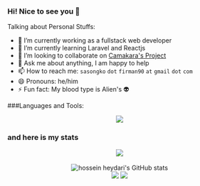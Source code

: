 
### Hi! Nice to see you 👋

Talking about Personal Stuffs:

- 🔭 I’m currently working as a fullstack web developer
- 🌱 I’m currently learning Laravel and Reactjs
- 👯 I’m looking to collaborate on [Camakara's Project](https://www.camakara.com/)
- 💬 Ask me about anything, I am happy to help
- 📫 How to reach me: `sasongko` `dot` `firman90` `at` `gmail` `dot` `com`
- 😄 Pronouns: he/him
- ⚡ Fun fact: My blood type is Alien's 👽

###Languages and Tools:

<p align="center">
  <a href="https://skillicons.dev">
    <img src="https://skillicons.dev/icons?i=git,html,postman,js,css,bootstrap,cs,sass,figma,laravel,nodejs,vue,tailwind,react,vscode,bash,php,mysql" />
  </a>
</p>

### and here is my stats
<p align="center"><img src="https://www.codewars.com/users/Shazoji90/badges/large"/><br /><br />
  <img src="https://github-readme-stats.vercel.app/api?username=Shazoji90&show_icons=true&include_all_commits=true&theme=monokai" alt="hossein heydari's GitHub stats" /><br />
  <img src="https://github-readme-streak-stats.herokuapp.com/?user=Shazoji90&theme=monokai"/>
  <img src="https://github-readme-stats.vercel.app/api/top-langs/?username=Shazoji90&layout=compact&theme=monokai&langs_count=12"/><br />
</p>
